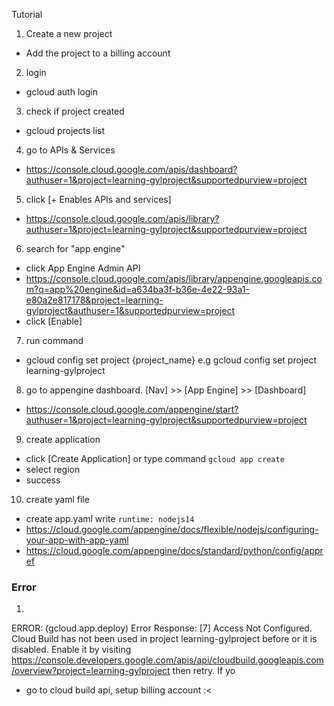 Tutorial
1. Create a new project
 - Add the project to a billing account

2. login 
 - gcloud auth login

3. check if project created
 - gcloud projects list

4. go to APIs & Services
 - https://console.cloud.google.com/apis/dashboard?authuser=1&project=learning-gylproject&supportedpurview=project

5. click [+ Enables APIs and services]
 - https://console.cloud.google.com/apis/library?authuser=1&project=learning-gylproject&supportedpurview=project

6. search for "app engine"
 - click App Engine Admin API
 - https://console.cloud.google.com/apis/library/appengine.googleapis.com?q=app%20engine&id=a634ba3f-b36e-4e22-93a1-e80a2e817178&project=learning-gylproject&authuser=1&supportedpurview=project
 - click [Enable]

7. run command
 - gcloud config set project {project_name}
    e.g gcloud config set project learning-gylproject

8. go to appengine dashboard. [Nav] >> [App Engine] >> [Dashboard]
 - https://console.cloud.google.com/appengine/start?authuser=1&project=learning-gylproject&supportedpurview=project

9. create application
 - click [Create Application] or type command `gcloud app create` 
 - select region
 - success

10. create yaml file
 -  create app.yaml write `runtime: nodejs14`
 - https://cloud.google.com/appengine/docs/flexible/nodejs/configuring-your-app-with-app-yaml
 - https://cloud.google.com/appengine/docs/standard/python/config/appref





### Error
1. 
  ERROR: (gcloud.app.deploy) Error Response: [7] Access Not Configured. Cloud Build has not been used in project learning-gylproject before or it is disabled. Enable it by visiting https://console.developers.google.com/apis/api/cloudbuild.googleapis.com/overview?project=learning-gylproject then retry. If yo

  - go to cloud build api, setup billing account :<




